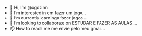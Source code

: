 - 👋 Hi, I’m @xgdzinn
- 👀 I’m interested in em fazer um jogo...
- 🌱 I’m currently learninga fazer jogos  ...
- 💞️ I’m looking to collaborate on ESTUDAR E FAZER AS AULAS ...
- 📫 How to reach me me envie pelo meu gmail...

<!---
xgdzinn/xgdzinn is a ✨ special ✨ repository because its `README.md` (this file) appears on your GitHub profile.
You can click the Preview link to take a look at your changes.
--->
